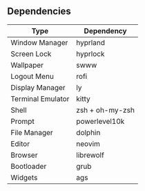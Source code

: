 ## Dependencies
| Type              | Dependency        | 
| ----------------- | ----------------- |
| Window Manager    | hyprland          |
| Screen Lock       | hyprlock          |
| Wallpaper         | swww              |
| Logout Menu       | rofi              |
| Display Manager   | ly                |
| Terminal Emulator | kitty             |
| Shell             | zsh + oh-my-zsh   |
| Prompt            | powerlevel10k     |
| File Manager      | dolphin           |
| Editor            | neovim            |
| Browser           | librewolf         |
| Bootloader        | grub              |
| Widgets           | ags               |
